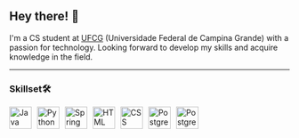 ## Hey there! 👋

I'm a CS student at [UFCG](https://portal.ufcg.edu.br/) (Universidade Federal de Campina Grande) with a passion for technology. Looking forward to develop my skills and acquire knowledge in the field.

---

### Skillset🛠️
<img 
align='left'
width='40px' 
alt='Java' 
title='Java' 
style='margin-right: 10px'
src="https://cdn.jsdelivr.net/gh/devicons/devicon@latest/icons/java/java-original.svg" 
/><img 
align='left'
width='40px' 
alt='Python' 
title='Python' 
style='margin-right: 10px'
src="https://cdn.jsdelivr.net/gh/devicons/devicon@latest/icons/python/python-original.svg" 
/><img 
align='left'
width='40px' 
alt='Spring' 
title='Spring' 
style='margin-right: 10px'
src="https://cdn.jsdelivr.net/gh/devicons/devicon@latest/icons/spring/spring-original.svg" 
/><img 
align='left'
width='40px' 
alt='HTML' 
title='HTML' 
style='margin-right: 10px'
src="https://cdn.jsdelivr.net/gh/devicons/devicon@latest/icons/html5/html5-original.svg" 
/><img 
align='left'
width='40px' 
alt='CSS' 
title='CSS' 
style='margin-right: 10px'
src="https://cdn.jsdelivr.net/gh/devicons/devicon@latest/icons/css3/css3-original.svg" 
/><img 
align='left'
width='40px' 
alt='PostgreSQL' 
title='PostgreSQL' 
style='margin-right: 10px'
src="https://cdn.jsdelivr.net/gh/devicons/devicon@latest/icons/postgresql/postgresql-original.svg" 
/><img 
align='left'
width='40px' 
alt='PostgreSQL' 
title='PostgreSQL' 
style='margin-right: 10px'
src="https://cdn.jsdelivr.net/gh/devicons/devicon@latest/icons/javascript/javascript-original.svg" 
/>

          
          
